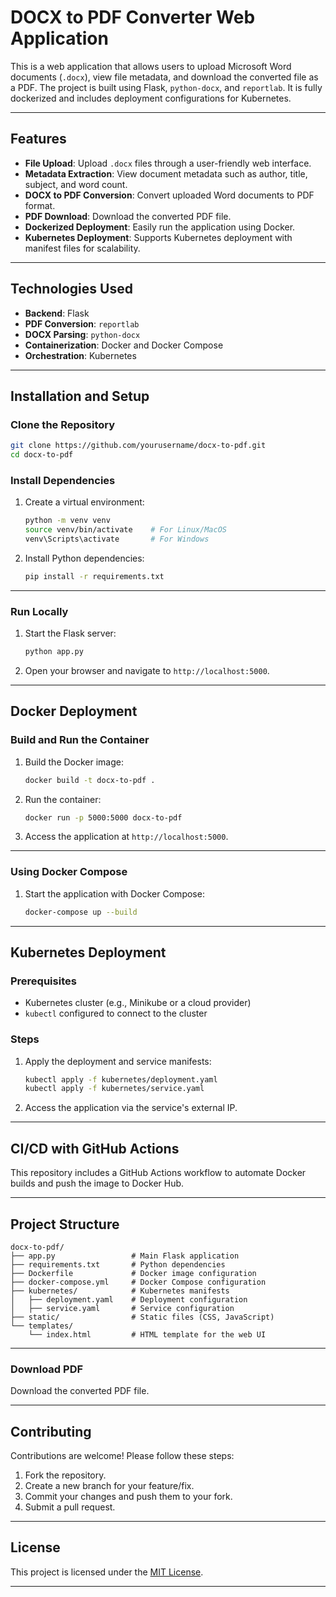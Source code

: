 
# DOCX to PDF Converter Web Application

This is a web application that allows users to upload Microsoft Word documents (`.docx`), view file metadata, and download the converted file as a PDF. The project is built using Flask, `python-docx`, and `reportlab`. It is fully dockerized and includes deployment configurations for Kubernetes.

---

## Features

- **File Upload**: Upload `.docx` files through a user-friendly web interface.
- **Metadata Extraction**: View document metadata such as author, title, subject, and word count.
- **DOCX to PDF Conversion**: Convert uploaded Word documents to PDF format.
- **PDF Download**: Download the converted PDF file.
- **Dockerized Deployment**: Easily run the application using Docker.
- **Kubernetes Deployment**: Supports Kubernetes deployment with manifest files for scalability.

---

## Technologies Used

- **Backend**: Flask
- **PDF Conversion**: `reportlab`
- **DOCX Parsing**: `python-docx`
- **Containerization**: Docker and Docker Compose
- **Orchestration**: Kubernetes

---

## Installation and Setup

### Clone the Repository
```bash
git clone https://github.com/yourusername/docx-to-pdf.git
cd docx-to-pdf
```

### Install Dependencies
1. Create a virtual environment:
   ```bash
   python -m venv venv
   source venv/bin/activate    # For Linux/MacOS
   venv\Scripts\activate       # For Windows
   ```

2. Install Python dependencies:
   ```bash
   pip install -r requirements.txt
   ```

---

### Run Locally

1. Start the Flask server:
   ```bash
   python app.py
   ```

2. Open your browser and navigate to `http://localhost:5000`.

---

## Docker Deployment

### Build and Run the Container

1. Build the Docker image:
   ```bash
   docker build -t docx-to-pdf .
   ```

2. Run the container:
   ```bash
   docker run -p 5000:5000 docx-to-pdf
   ```

3. Access the application at `http://localhost:5000`.

---

### Using Docker Compose

1. Start the application with Docker Compose:
   ```bash
   docker-compose up --build
   ```

---

## Kubernetes Deployment

### Prerequisites

- Kubernetes cluster (e.g., Minikube or a cloud provider)
- `kubectl` configured to connect to the cluster

### Steps

1. Apply the deployment and service manifests:
   ```bash
   kubectl apply -f kubernetes/deployment.yaml
   kubectl apply -f kubernetes/service.yaml
   ```

2. Access the application via the service's external IP.

---

## CI/CD with GitHub Actions

This repository includes a GitHub Actions workflow to automate Docker builds and push the image to Docker Hub.

---

## Project Structure

```
docx-to-pdf/
├── app.py                 # Main Flask application
├── requirements.txt       # Python dependencies
├── Dockerfile             # Docker image configuration
├── docker-compose.yml     # Docker Compose configuration
├── kubernetes/            # Kubernetes manifests
│   ├── deployment.yaml    # Deployment configuration
│   ├── service.yaml       # Service configuration
├── static/                # Static files (CSS, JavaScript)
└── templates/
    └── index.html         # HTML template for the web UI
```

---

### Download PDF
Download the converted PDF file.

---

## Contributing

Contributions are welcome! Please follow these steps:

1. Fork the repository.
2. Create a new branch for your feature/fix.
3. Commit your changes and push them to your fork.
4. Submit a pull request.

---

## License

This project is licensed under the [MIT License](LICENSE).

---
